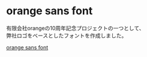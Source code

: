 # orange sans font

有限会社orangeの10周年記念プロジェクトの一つとして、  
弊社ロゴをベースとしたフォントを作成しました。

[orange sans font](http://fingaholic.github.com/orange.sans/ 'orange sans font')
